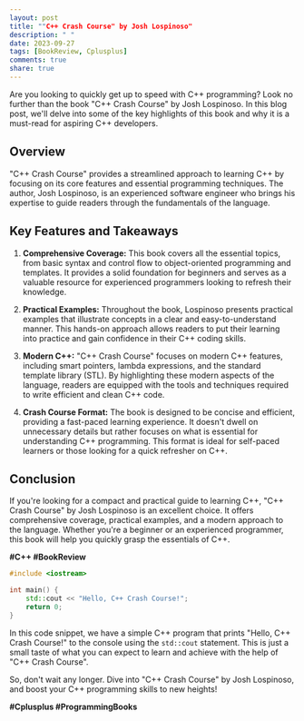 ```yaml
---
layout: post
title: ""C++ Crash Course" by Josh Lospinoso"
description: " "
date: 2023-09-27
tags: [BookReview, Cplusplus]
comments: true
share: true
---
```


Are you looking to quickly get up to speed with C++ programming? Look no further than the book "C++ Crash Course" by Josh Lospinoso. In this blog post, we'll delve into some of the key highlights of this book and why it is a must-read for aspiring C++ developers.

## Overview

"C++ Crash Course" provides a streamlined approach to learning C++ by focusing on its core features and essential programming techniques. The author, Josh Lospinoso, is an experienced software engineer who brings his expertise to guide readers through the fundamentals of the language.

## Key Features and Takeaways

1. **Comprehensive Coverage:** This book covers all the essential topics, from basic syntax and control flow to object-oriented programming and templates. It provides a solid foundation for beginners and serves as a valuable resource for experienced programmers looking to refresh their knowledge.

2. **Practical Examples:** Throughout the book, Lospinoso presents practical examples that illustrate concepts in a clear and easy-to-understand manner. This hands-on approach allows readers to put their learning into practice and gain confidence in their C++ coding skills.

3. **Modern C++:** "C++ Crash Course" focuses on modern C++ features, including smart pointers, lambda expressions, and the standard template library (STL). By highlighting these modern aspects of the language, readers are equipped with the tools and techniques required to write efficient and clean C++ code.

4. **Crash Course Format:** The book is designed to be concise and efficient, providing a fast-paced learning experience. It doesn't dwell on unnecessary details but rather focuses on what is essential for understanding C++ programming. This format is ideal for self-paced learners or those looking for a quick refresher on C++.

## Conclusion

If you're looking for a compact and practical guide to learning C++, "C++ Crash Course" by Josh Lospinoso is an excellent choice. It offers comprehensive coverage, practical examples, and a modern approach to the language. Whether you're a beginner or an experienced programmer, this book will help you quickly grasp the essentials of C++.

**#C++ #BookReview**

```cpp
#include <iostream>

int main() {
    std::cout << "Hello, C++ Crash Course!";
    return 0;
}
```

In this code snippet, we have a simple C++ program that prints "Hello, C++ Crash Course!" to the console using the `std::cout` statement. This is just a small taste of what you can expect to learn and achieve with the help of "C++ Crash Course".

So, don't wait any longer. Dive into "C++ Crash Course" by Josh Lospinoso, and boost your C++ programming skills to new heights!

**#Cplusplus #ProgrammingBooks**